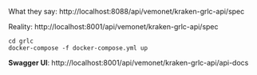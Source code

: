 What they say: http://localhost:8088/api/vemonet/kraken-grlc-api/spec

Reality: http://localhost:8001/api/vemonet/kraken-grlc-api/spec



```shell
cd grlc
docker-compose -f docker-compose.yml up
```

**Swagger UI**: http://localhost:8001/api/vemonet/kraken-grlc-api/api-docs